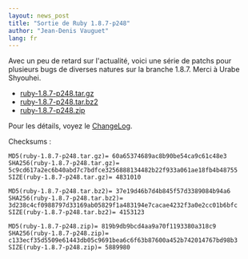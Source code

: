 ```yaml
---
layout: news_post
title: "Sortie de Ruby 1.8.7-p248"
author: "Jean-Denis Vauguet"
lang: fr
---
```


Avec un peu de retard sur l\'actualité, voici une série de patchs pour
plusieurs bugs de diverses natures sur la branche 1.8.7. Merci à Urabe
Shyouhei.

* [ruby-1.8.7-p248.tar.gz][1]
* [ruby-1.8.7-p248.tar.bz2][2]
* [ruby-1.8.7-p248.zip][3]

Pour les détails, voyez le [ChangeLog][4].

Checksums :

    MD5(ruby-1.8.7-p248.tar.gz)= 60a65374689ac8b90be54ca9c61c48e3
    SHA256(ruby-1.8.7-p248.tar.gz)= 5c9cd617a2ec6b40abd7c7bdfce3256888134482b22f933a061ae18fb4b48755
    SIZE(ruby-1.8.7-p248.tar.gz)= 4831010
    
    MD5(ruby-1.8.7-p248.tar.bz2)= 37e19d46b7d4b845f57d3389084b94a6
    SHA256(ruby-1.8.7-p248.tar.bz2)= 3d238c4cf0988797d33169ab05829f1a483194e7cacae4232f3a0e2cc01b6bfc
    SIZE(ruby-1.8.7-p248.tar.bz2)= 4153123
    
    MD5(ruby-1.8.7-p248.zip)= 819b9db9bcd4aa9a70f1193380a318c9
    SHA256(ruby-1.8.7-p248.zip)= c133ecf35d5509e61443db05c9691bea6c6f63b87600a452b742014767bd98b3
    SIZE(ruby-1.8.7-p248.zip)= 5889980



[1]: ftp://ftp.ruby-lang.org/pub/ruby/1.8/ruby-1.8.7-p248.tar.gz 
[2]: ftp://ftp.ruby-lang.org/pub/ruby/1.8/ruby-1.8.7-p248.tar.bz2 
[3]: ftp://ftp.ruby-lang.org/pub/ruby/1.8/ruby-1.8.7-p248.zip 
[4]: http://svn.ruby-lang.org/cgi-bin/viewvc.cgi/tags/v1_8_7_248/ChangeLog 
